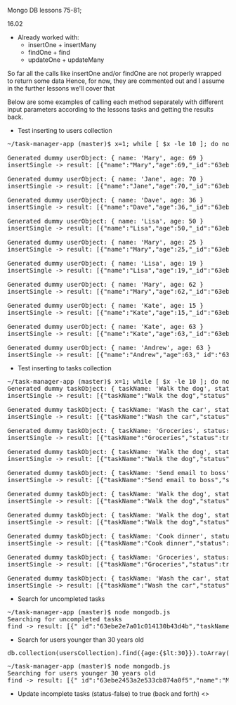 Mongo DB lessons 75-81;

16.02
- Already worked with:
  - insertOne + insertMany
  - findOne + find
  - updateOne + updateMany

So far all the calls like insertOne and/or findOne are not properly wrapped to return some data
Hence, for now, they are commented out and I assume in the further lessons we'll cover that

Below are some examples of calling each method separately with different input parameters according to the lessons tasks and getting the results back.

- Test inserting to users collection
<pre>
~/task-manager-app (master)$ x=1; while [ $x -le 10 ]; do node mongodb.js; printf '\n';x=$(( $x + 1 )); done

Generated dummy userObject: { name: 'Mary', age: 69 }
insertSingle -> result: [{"name":"Mary","age":69,"_id":"63ebe23f130127362cacc81f"}]

Generated dummy userObject: { name: 'Jane', age: 70 }
insertSingle -> result: [{"name":"Jane","age":70,"_id":"63ebe240e8dc383ca0607acb"}]

Generated dummy userObject: { name: 'Dave', age: 36 }
insertSingle -> result: [{"name":"Dave","age":36,"_id":"63ebe242017ea834a023ec6f"}]

Generated dummy userObject: { name: 'Lisa', age: 50 }
insertSingle -> result: [{"name":"Lisa","age":50,"_id":"63ebe24322eb673e3cf361c7"}]

Generated dummy userObject: { name: 'Mary', age: 25 }
insertSingle -> result: [{"name":"Mary","age":25,"_id":"63ebe2453a2e533cb874a0f5"}]

Generated dummy userObject: { name: 'Lisa', age: 19 }
insertSingle -> result: [{"name":"Lisa","age":19,"_id":"63ebe2462a1ac549f41ba085"}]

Generated dummy userObject: { name: 'Mary', age: 62 }
insertSingle -> result: [{"name":"Mary","age":62,"_id":"63ebe247970dcd116c631e6f"}]

Generated dummy userObject: { name: 'Kate', age: 15 }
insertSingle -> result: [{"name":"Kate","age":15,"_id":"63ebe249bf6a23518cdadf0e"}]

Generated dummy userObject: { name: 'Kate', age: 63 }
insertSingle -> result: [{"name":"Kate","age":63,"_id":"63ebe24a8cc4ff4dbc5d88dc"}]

Generated dummy userObject: { name: 'Andrew', age: 63 }
insertSingle -> result: [{"name":"Andrew","age":63,"_id":"63ebe24c64c85551b8675795"}]
</pre>

- Test inserting to tasks collection
<pre>
~/task-manager-app (master)$ x=1; while [ $x -le 10 ]; do node mongodb.js; printf '\n';x=$(( $x + 1 )); done
Generated dummy taskObject: { taskName: 'Walk the dog', status: false }
insertSingle -> result: [{"taskName":"Walk the dog","status":false,"_id":"63ebe2e7a01c014130b43d4b"}]

Generated dummy taskObject: { taskName: 'Wash the car', status: false }
insertSingle -> result: [{"taskName":"Wash the car","status":false,"_id":"63ebe2e88fba37379ca71efb"}]

Generated dummy taskObject: { taskName: 'Groceries', status: true }
insertSingle -> result: [{"taskName":"Groceries","status":true,"_id":"63ebe2eab0802d34c05ec685"}]

Generated dummy taskObject: { taskName: 'Walk the dog', status: true }
insertSingle -> result: [{"taskName":"Walk the dog","status":true,"_id":"63ebe2eb658b20518cca4294"}]

Generated dummy taskObject: { taskName: 'Send email to boss', status: true }
insertSingle -> result: [{"taskName":"Send email to boss","status":true,"_id":"63ebe2ed1fffbc14045500c3"}]

Generated dummy taskObject: { taskName: 'Walk the dog', status: false }
insertSingle -> result: [{"taskName":"Walk the dog","status":false,"_id":"63ebe2eed63f2b05fcdf7cb5"}]

Generated dummy taskObject: { taskName: 'Walk the dog', status: true }
insertSingle -> result: [{"taskName":"Walk the dog","status":true,"_id":"63ebe2ef8836582578c969e0"}]

Generated dummy taskObject: { taskName: 'Cook dinner', status: true }
insertSingle -> result: [{"taskName":"Cook dinner","status":true,"_id":"63ebe2f1571f37471058cee5"}]

Generated dummy taskObject: { taskName: 'Groceries', status: true }
insertSingle -> result: [{"taskName":"Groceries","status":true,"_id":"63ebe2f25f4d1f0814b0e4c6"}]

Generated dummy taskObject: { taskName: 'Wash the car', status: true }
insertSingle -> result: [{"taskName":"Wash the car","status":true,"_id":"63ebe2f4bf89754d50394aef"}]
</pre>

- Search for uncompleted tasks
<pre>
~/task-manager-app (master)$ node mongodb.js
Searching for uncompleted tasks
find -> result: [{"_id":"63ebe2e7a01c014130b43d4b","taskName":"Walk the dog","status":false},{"_id":"63ebe2e88fba37379ca71efb","taskName":"Wash the car","status":false},{"_id":"63ebe2eed63f2b05fcdf7cb5","taskName":"Walk the dog","status":false}]
</pre>

- Search for users younger than 30 years old
<pre>
db.collection(usersCollection).find({age:{$lt:30}}).toArray()
</pre>
<pre>
~/task-manager-app (master)$ node mongodb.js
Searching for users younger 30 years old
find -> result: [{"_id":"63ebe2453a2e533cb874a0f5","name":"Mary","age":25},{"_id":"63ebe2462a1ac549f41ba085","name":"Lisa","age":19},{"_id":"63ebe249bf6a23518cdadf0e","name":"Kate","age":15}]
</pre>

- Update incomplete tasks (status-false) to true (back and forth)
<>